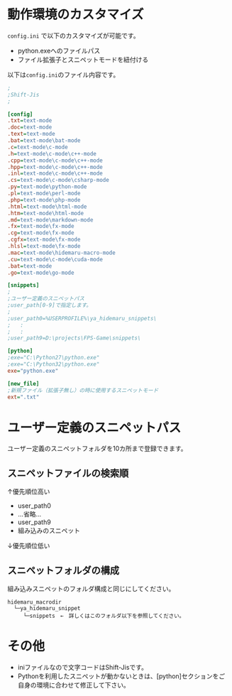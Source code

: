 # 動作環境のカスタマイズ

`config.ini` で以下のカスタマイズが可能です。
- python.exeへのファイルパス
- ファイル拡張子とスニペットモードを紐付ける

以下は`config.ini`のファイル内容です。
```ini
;
;Shift-Jis
;

[config]
.txt=text-mode
.doc=text-mode
.text=text-mode
.bat=text-mode\bat-mode
.c=text-mode\c-mode
.h=text-mode\c-mode\c++-mode
.cpp=text-mode\c-mode\c++-mode
.hpp=text-mode\c-mode\c++-mode
.inl=text-mode\c-mode\c++-mode
.cs=text-mode\c-mode\csharp-mode
.py=text-mode\python-mode
.pl=text-mode\perl-mode
.php=text-mode\php-mode
.html=text-mode\html-mode
.htm=text-mode\html-mode
.md=text-mode\markdown-mode
.fx=text-mode\fx-mode
.cg=text-mode\fx-mode
.cgfx=text-mode\fx-mode
.hlsl=text-mode\fx-mode
.mac=text-mode\hidemaru-macro-mode
.cu=text-mode\c-mode\cuda-mode
.bat=text-mode
.go=text-mode\go-mode

[snippets]
;
;ユーザー定義のスニペットパス
;user_path[0-9]で指定します。
;
;user_path0=%USERPROFILE%\ya_hidemaru_snippets\
;	:
;	:
;user_path9=D:\projects\FPS-Game\snippets\

[python]
;exe="C:\Python27\python.exe"
;exe="C:\Python32\python.exe"
exe="python.exe"

[new_file]
;新規ファイル（拡張子無し）の時に使用するスニペットモード
ext=".txt"

```


# ユーザー定義のスニペットパス

ユーザー定義のスニペットフォルダを10カ所まで登録できます。

## スニペットファイルの検索順

↑優先順位高い

- user_path0
- ...省略...
- user_path9
- 組み込みのスニペット

↓優先順位低い

## スニペットフォルダの構成

組み込みスニペットのフォルダ構成と同じにしてください。

	hidemaru_macrodir
	  └─ya_hidemaru_snippet
	     └─snippets　←　詳しくはこのフォルダ以下を参照してください。


# その他

- iniファイルなので文字コードはShift-Jisです。
- Pythonを利用したスニペットが動かないときは、[python]セクションをご自身の環境に合わせて修正して下さい。
